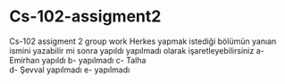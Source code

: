 # Cs-102-assigment2
Cs-102 assigment 2 group work
Herkes yapmak istediği bölümün yanıan ismini yazabilir mi
sonra yapıldı yapılmadı olarak işaretleyebilirsiniz
a- Emirhan  yapıldı
b-        yapılmadı
c- Talha  
d- Şevval yapılmadı
e-        yapılmadı  
